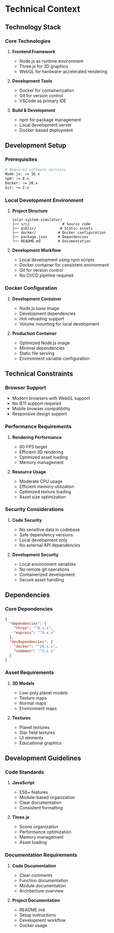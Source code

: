 # Technical Context

## Technology Stack

### Core Technologies

1. **Frontend Framework**

   - Node.js as runtime environment
   - Three.js for 3D graphics
   - WebGL for hardware-accelerated rendering

2. **Development Tools**

   - Docker for containerization
   - Git for version control
   - VSCode as primary IDE

3. **Build & Development**
   - npm for package management
   - Local development server
   - Docker-based deployment

## Development Setup

### Prerequisites

```bash
# Required software versions
Node.js: >= 16.x
npm: >= 8.x
Docker: >= 20.x
Git: >= 2.x
```

### Local Development Environment

1. **Project Structure**

   ```
   solar-system-simulator/
   ├── src/               # Source code
   ├── public/           # Static assets
   ├── docker/          # Docker configuration
   ├── package.json     # Dependencies
   └── README.md        # Documentation
   ```

2. **Development Workflow**
   - Local development using npm scripts
   - Docker container for consistent environment
   - Git for version control
   - No CI/CD pipeline required

### Docker Configuration

1. **Development Container**

   - Node.js base image
   - Development dependencies
   - Hot-reloading support
   - Volume mounting for local development

2. **Production Container**
   - Optimized Node.js image
   - Minimal dependencies
   - Static file serving
   - Environment variable configuration

## Technical Constraints

### Browser Support

- Modern browsers with WebGL support
- No IE11 support required
- Mobile browser compatibility
- Responsive design support

### Performance Requirements

1. **Rendering Performance**

   - 60 FPS target
   - Efficient 3D rendering
   - Optimized asset loading
   - Memory management

2. **Resource Usage**
   - Moderate CPU usage
   - Efficient memory utilization
   - Optimized texture loading
   - Asset size optimization

### Security Considerations

1. **Code Security**

   - No sensitive data in codebase
   - Safe dependency versions
   - Local development only
   - No external API dependencies

2. **Development Security**
   - Local environment variables
   - No remote git operations
   - Containerized development
   - Secure asset handling

## Dependencies

### Core Dependencies

```json
{
  "dependencies": {
    "three": "^0.x.x",
    "express": "^4.x.x"
  },
  "devDependencies": {
    "docker": "^20.x.x",
    "nodemon": "^2.x.x"
  }
}
```

### Asset Requirements

1. **3D Models**

   - Low-poly planet models
   - Texture maps
   - Normal maps
   - Environment maps

2. **Textures**
   - Planet textures
   - Star field textures
   - UI elements
   - Educational graphics

## Development Guidelines

### Code Standards

1. **JavaScript**

   - ES6+ features
   - Module-based organization
   - Clear documentation
   - Consistent formatting

2. **Three.js**
   - Scene organization
   - Performance optimization
   - Memory management
   - Asset loading

### Documentation Requirements

1. **Code Documentation**

   - Clear comments
   - Function documentation
   - Module documentation
   - Architecture overview

2. **Project Documentation**
   - README.md
   - Setup instructions
   - Development workflow
   - Docker usage
